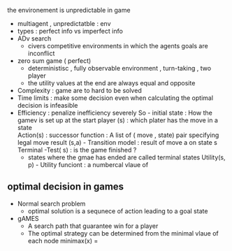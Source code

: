 the environement is  unpredictable in game 
- multiagent , unpredictatble : env 
- types : perfect info vs imperfect info 
- ADv search 
	- civers competitive environments in which the agents  goals are inconflict 
- zero sum game ( perfect)
	- deterministisc , fully observable environment , turn-taking , two player 
	- the utility values at the end are always equal and opposite 
- Complexity : game are to hard to be solved 
- Time limits : make some decision even when calculating the optimal decision is infeasible 
- Efficiency : penalize inefficiency severely
So - initial state : How the gamev is set up at the start 
player (s) : which plater has the move in a state  
Action(s) : successor function : A list of ( move , state) pair specifying legal move 
result (s,a) - Transition model : result of move a on state s 
Terminal -Test( s)  : is the game finished ? 
   - states where the gmae has ended are called terminal states 
Utility(s, p) - Utility funciont : a numbercal vlaue of 
## optimal decision in games 
- Normal search problem 
	- optimal solution is a sequnece of action leading to a goal state 
 - gAMES 
	 - A search path that guarantee win for a player 
	 - The optimal strategy can be determined from the minimal vlaue of each node 
 minimax(x) = 
 
